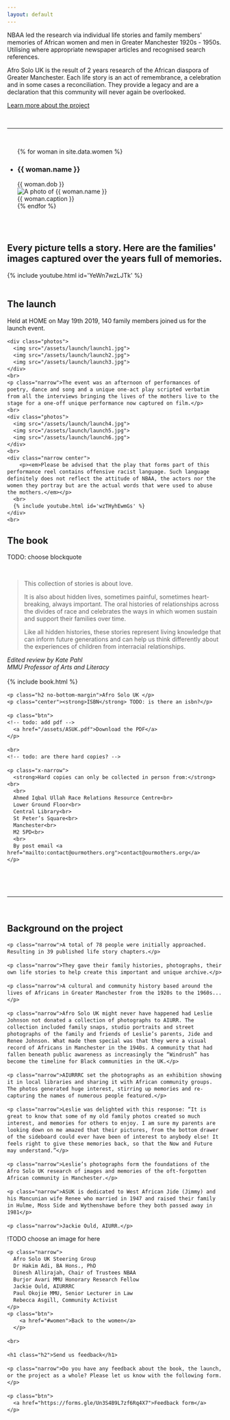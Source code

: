 ```yaml
---
layout: default
---
```


<section>
  <div class="hero__wrapper">
    <div class="hero">
      <div class="content">
        <!-- <h1 class="hero__title narrow">do we need a headline?</h1> -->
      </div>
    </div>
  </div>

  <div class="hero__caption">
    <div class="content">
      <div class="hero__caption-text">
        NBAA led the research via individual life stories and family members' memories of African women and men in Greater Manchester 1920s - 1950s. Utilising where appropriate newspaper articles and recognised search references.
      </div>
    </div>
  </div>

  <div class="content">
    <p class="h2 narrow">Afro Solo UK is the result of 2 years research of the African diaspora of Greater Manchester. Each life story is an act of remembrance, a celebration and in some cases a reconciliation. They provide a legacy and are a declaration that this community will never again be overlooked.</p>
    <p class="btn">
      <a href="#about">Learn more about the project</a>
    </p>
  </div>
  <br>
</section>

<hr>

<section id="women">
  <div class="content">
    <br>
    <ul class="women reset">
      {% for woman in site.data.women %}
        <li class="woman">
          <h3 class="woman__name">{{ woman.name }}</h3>
          <div class="woman__dob">{{ woman.dob }}</div>
          <img src="/assets/women/{{ woman.photo }}" class="woman__photo" alt="A photo of {{ woman.name }}">
          <div class="woman__caption">{{ woman.caption }}</div>
        </li>
      {% endfor %}
    </ul>
  </div>
  <br><br>
</section>

<section>
  <div class="theme-2">
    <div class="content content--padding">
      <h2 class="narrow">Every picture tells a story. Here are the families' images captured over the years full of memories.</h2>
      {% include youtube.html id='YeWn7wzLJTk' %}
    </div>
    <br>
  </div>
</section>

<section id="performances">
  <div class="theme-3">
    <div class="content content--padding">
      <h1>The launch</h1>
    </div>
  </div>

  <div class="content">
    <p class="h2 narrow">Held at HOME on May 19th 2019, 140 family members joined us for the launch event.</p>

    <div class="photos">
      <img src="/assets/launch/launch1.jpg">
      <img src="/assets/launch/launch2.jpg">
      <img src="/assets/launch/launch3.jpg">
    </div>
    <br>
    <p class="narrow">The event was an afternoon of performances of poetry, dance and song and a unique one-act play scripted verbatim from all the interviews bringing the lives of the mothers live to the stage for a one-off unique performance now captured on film.</p>
    <br>
    <div class="photos">
      <img src="/assets/launch/launch4.jpg">
      <img src="/assets/launch/launch5.jpg">
      <img src="/assets/launch/launch6.jpg">
    </div>
    <br>
    <div class="narrow center">
        <p><em>Please be advised that the play that forms part of this performance reel contains offensive racist language. Such language definitely does not reflect the attitude of NBAA, the actors nor the women they portray but are the actual words that were used to abuse the mothers.</em></p>
      <br>
      {% include youtube.html id='wzTHyhEwmGs' %}
    </div>
    <br>

  </div>
</section>

<section id="book">
  <div class="theme-3">
    <div class="content content--padding">
      <h1>The book</h1>
    </div>
  </div>

  <div class="content">
      <p>TODO: choose blockquote</p>
    <br>
    <blockquote class="x-narrow">
      <p>This collection of stories is about love.</p>
      <p>It is also about hidden lives, sometimes painful, sometimes heart-breaking, always important. The oral histories of relationships across the divides of race and celebrates the ways in which women sustain and support their families over time.</p>
      <p>Like all hidden histories, these stories represent living knowledge that can inform future generations and can help us think differently about the experiences of children from interracial relationships.</p>
    </blockquote>
    <cite>Edited review by Kate Pahl<br>MMU Professor of Arts and Literacy</cite>
    <br><br>
    {% include book.html %}

    <p class="h2 no-bottom-margin">Afro Solo UK </p>
    <p class="center"><strong>ISBN</strong> TODO: is there an isbn?</p>

    <p class="btn">
    <!-- todo: add pdf -->
      <a href="/assets/ASUK.pdf">Download the PDF</a>
    </p>

    <br>
    <!-- todo: are there hard copies? -->

    <p class="x-narrow">
      <strong>Hard copies can only be collected in person from:</strong><br>
      <br>
      Ahmed Iqbal Ullah Race Relations Resource Centre<br>
      Lower Ground Floor<br>
      Central Library<br>
      St Peter’s Square<br>
      Manchester<br>
      M2 5PD<br>
      <br>
      By post email <a href="mailto:contact@ourmothers.org">contact@ourmothers.org</a>
    </p>

  </div>
</section>

<br><br><br>

<hr>

<section id="about">
  <div class="content">
    <br>
    <h1 class="h2">Background on the project</h1>

    <p class="narrow">A total of 78 people were initially approached. Resulting in 39 published life story chapters.</p>

    <p class="narrow">They gave their family histories, photographs, their own life stories to help create this important and unique archive.</p>

    <p class="narrow">A cultural and community history based around the lives of Africans in Greater Manchester from the 1920s to the 1960s...</p>

    <p class="narrow">Afro Solo UK might never have happened had Leslie Johnson not donated a collection of photographs to AIURR. The collection included family snaps, studio portraits and street photographs of the family and friends of Leslie’s parents, Jide and Renee Johnson. What made them special was that they were a visual record of Africans in Manchester in the 1940s. A community that had fallen beneath public awareness as increasingly the “Windrush” has become the timeline for Black communities in the UK.</p>

    <p class="narrow">AIURRRC set the photographs as an exhibition showing it in local libraries and sharing it with African community groups. The photos generated huge interest, stirring up memories and re-capturing the names of numerous people featured.</p>

    <p class="narrow">Leslie was delighted with this response: “It is great to know that some of my old family photos created so much interest, and memories for others to enjoy. I am sure my parents are looking down on me amazed that their pictures, from the bottom drawer of the sideboard could ever have been of interest to anybody else! It feels right to give these memories back, so that the Now and Future may understand.”</p>

    <p class="narrow">Leslie’s photographs form the foundations of the Afro Solo UK research of images and memories of the oft-forgotten African community in Manchester.</p>

    <p class="narrow">ASUK is dedicated to West African Jide (Jimmy) and his Mancunian wife Renee who married in 1947 and raised their family in Hulme, Moss Side and Wythenshawe before they both passed away in 1981</p>

    <p class="narrow">Jackie Ould, AIURR.</p>

!TODO choose an image for here

    <p class="narrow">
      Afro Solo UK Steering Group
      Dr Hakim Adi, BA Hons., PhD
      Dinesh Allirajah, Chair of Trustees NBAA
      Burjor Avari MMU Honorary Research Fellow
      Jackie Ould, AIURRRC
      Paul Okojie MMU, Senior Lecturer in Law
      Rebecca Asgill, Community Activist
    </p>
    <p class="btn">
        <a href="#women">Back to the women</a>
      </p>

    <br>

    <h1 class="h2">Send us feedback</h1>

    <p class="narrow">Do you have any feedback about the book, the launch, or the project as a whole? Please let us know with the following form.</p>

    <p class="btn">
      <a href="https://forms.gle/Un3S4B9L7zf6Rq4X7">Feedback form</a>
    </p>

  </div>
</section>
